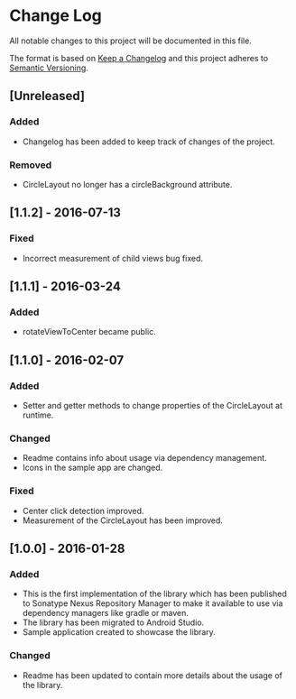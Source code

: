 # Change Log
All notable changes to this project will be documented in this file.

The format is based on [Keep a Changelog](http://keepachangelog.com/)
and this project adheres to [Semantic Versioning](http://semver.org/).

## [Unreleased]
### Added
- Changelog has been added to keep track of changes of the project.

### Removed
- CircleLayout no longer has a circleBackground attribute.

## [1.1.2] - 2016-07-13
### Fixed
- Incorrect measurement of child views bug fixed.

## [1.1.1] - 2016-03-24
### Added
- rotateViewToCenter became public.

## [1.1.0] - 2016-02-07
### Added
- Setter and getter methods to change properties of the CircleLayout at runtime.

### Changed
- Readme contains info about usage via dependency management.
- Icons in the sample app are changed.

### Fixed
- Center click detection improved.
- Measurement of the CircleLayout has been improved.

## [1.0.0] - 2016-01-28
### Added
- This is the first implementation of the library which has been published to Sonatype Nexus Repository Manager to make it available to use via dependency managers like gradle or maven.
- The library has been migrated to Android Studio.
- Sample application created to showcase the library.

### Changed
- Readme has been updated to contain more details about the usage of the library.

